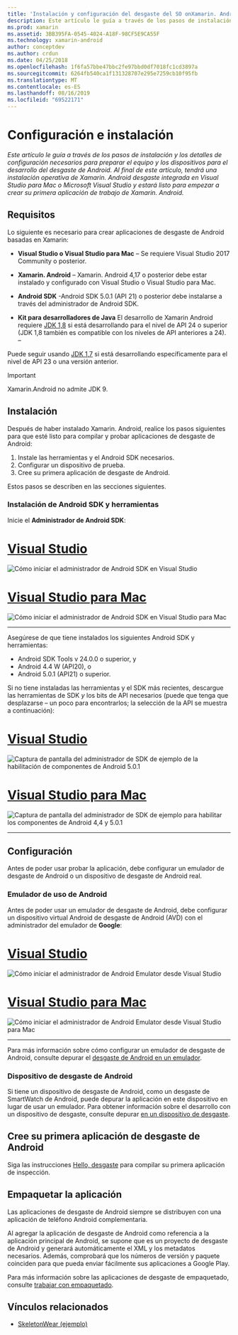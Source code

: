 ```yaml
---
title: 'Instalación y configuración del desgaste del SO onXamarin. Android '
description: Este artículo le guía a través de los pasos de instalación y los detalles de configuración necesarios para preparar el equipo y los dispositivos para el desarrollo del desgaste de Android. Al final de este artículo, tendrá una instalación operativa de Xamarin. Android desgaste integrada en Visual Studio para Mac o Microsoft Visual Studio y estará listo para empezar a crear su primera aplicación de trabajo de Xamarin. Android.
ms.prod: xamarin
ms.assetid: 3BB395FA-0545-4024-A18F-98CF5E9CA55F
ms.technology: xamarin-android
author: conceptdev
ms.author: crdun
ms.date: 04/25/2018
ms.openlocfilehash: 1f6fa57bbe47bbc2fe97bbd0df7018fc1cd3897a
ms.sourcegitcommit: 6264fb540ca1f131328707e295e7259cb10f95fb
ms.translationtype: MT
ms.contentlocale: es-ES
ms.lasthandoff: 08/16/2019
ms.locfileid: "69522171"
---
```

# <a name="setup-and-installation"></a>Configuración e instalación

_Este artículo le guía a través de los pasos de instalación y los detalles de configuración necesarios para preparar el equipo y los dispositivos para el desarrollo del desgaste de Android. Al final de este artículo, tendrá una instalación operativa de Xamarin. Android desgaste integrada en Visual Studio para Mac o Microsoft Visual Studio y estará listo para empezar a crear su primera aplicación de trabajo de Xamarin. Android._

## <a name="requirements"></a>Requisitos

Lo siguiente es necesario para crear aplicaciones de desgaste de Android basadas en Xamarin:

- **Visual Studio o Visual Studio para Mac** &ndash; Se requiere Visual Studio 2017 Community o posterior.

- **Xamarin. Android** &ndash; Xamarin. Android 4,17 o posterior debe estar instalado y configurado con Visual Studio o Visual Studio para Mac.

- **Android SDK** -Android SDK 5.0.1 (API 21) o posterior debe instalarse a través del administrador de Android SDK.

- **Kit para desarrolladores de Java** El desarrollo de Xamarin Android requiere [JDK 1,8](https://www.oracle.com/technetwork/java/javase/downloads/jdk8-downloads-2133151.html) si está desarrollando para el nivel de API 24 o superior (JDK 1,8 también es compatible con los niveles de API anteriores a 24). &ndash;

Puede seguir usando [JDK 1,7](https://www.oracle.com/technetwork/java/javase/downloads/jdk7-downloads-1880260.html) si está desarrollando específicamente para el nivel de API 23 o una versión anterior.

> [!IMPORTANT]
> Xamarin.Android no admite JDK 9.

## <a name="installation"></a>Instalación

Después de haber instalado Xamarin. Android, realice los pasos siguientes para que esté listo para compilar y probar aplicaciones de desgaste de Android: 

1. Instale las herramientas y el Android SDK necesarios.
2. Configurar un dispositivo de prueba.
3. Cree su primera aplicación de desgaste de Android.

Estos pasos se describen en las secciones siguientes.


### <a name="install-android-sdk-and-tools"></a>Instalación de Android SDK y herramientas 

Inicie el **Administrador de Android SDK**: 

# <a name="visual-studiotabwindows"></a>[Visual Studio](#tab/windows)

![Cómo iniciar el administrador de Android SDK en Visual Studio](installation-images/vs/sdk-menu.png)

# <a name="visual-studio-for-mactabmacos"></a>[Visual Studio para Mac](#tab/macos)

![Cómo iniciar el administrador de Android SDK en Visual Studio para Mac](installation-images/xs/sdk-menu.png)

-----


Asegúrese de que tiene instalados los siguientes Android SDK y herramientas:

* Android SDK Tools v 24.0.0 o superior, y
* Android 4.4 W (API20), o
* Android 5.0.1 (API21) o superior.

Si no tiene instaladas las herramientas y el SDK más recientes, descargue las herramientas de SDK *y* los bits de API necesarios (puede que tenga que desplazarse &ndash; un poco para encontrarlos; la selección de la API se muestra a continuación): 

# <a name="visual-studiotabwindows"></a>[Visual Studio](#tab/windows)

![Captura de pantalla del administrador de SDK de ejemplo de la habilitación de componentes de Android 5.0.1](installation-images/vs/sdk-select.png)

# <a name="visual-studio-for-mactabmacos"></a>[Visual Studio para Mac](#tab/macos)

![Captura de pantalla del administrador de SDK de ejemplo para habilitar los componentes de Android 4,4 y 5.0.1](installation-images/xs/sdk-select.png)

-----


## <a name="configuration"></a>Configuración

Antes de poder usar probar la aplicación, debe configurar un emulador de desgaste de Android o un dispositivo de desgaste de Android real. 


### <a name="android-wear-emulator"></a>Emulador de uso de Android

Antes de poder usar un emulador de desgaste de Android, debe configurar un dispositivo virtual Android de desgaste de Android (AVD) con el administrador del emulador de **Google**:

# <a name="visual-studiotabwindows"></a>[Visual Studio](#tab/windows)

![Cómo iniciar el administrador de Android Emulator desde Visual Studio](installation-images/vs/emulator-menu.png)

# <a name="visual-studio-for-mactabmacos"></a>[Visual Studio para Mac](#tab/macos)

![Cómo iniciar el administrador de Android Emulator desde Visual Studio para Mac](installation-images/xs/emulator-menu.png)

-----

Para más información sobre cómo configurar un emulador de desgaste de Android, consulte depurar el [desgaste de Android en un emulador](~/android/wear/deploy-test/debug-on-emulator.md).


### <a name="android-wear-device"></a>Dispositivo de desgaste de Android

Si tiene un dispositivo de desgaste de Android, como un desgaste de SmartWatch de Android, puede depurar la aplicación en este dispositivo en lugar de usar un emulador. Para obtener información sobre el desarrollo con un dispositivo de desgaste, consulte depurar [en un dispositivo de desgaste](~/android/wear/deploy-test/debug-on-device.md).


## <a name="create-your-first-android-wear-app"></a>Cree su primera aplicación de desgaste de Android

Siga las instrucciones [Hello, desgaste](~/android/wear/get-started/hello-wear.md) para compilar su primera aplicación de inspección.


## <a name="packaging-your-app"></a>Empaquetar la aplicación

Las aplicaciones de desgaste de Android siempre se distribuyen con una aplicación de teléfono Android complementaria. 

Al agregar la aplicación de desgaste de Android como referencia a la aplicación principal de Android, se supone que es un proyecto de desgaste de Android y generará automáticamente el XML y los metadatos necesarios. Además, comprobará que los números de versión y paquete coinciden para que pueda enviar fácilmente sus aplicaciones a Google Play. 

Para más información sobre las aplicaciones de desgaste de empaquetado, consulte [trabajar con empaquetado](~/android/wear/deploy-test/packaging.md).


## <a name="related-links"></a>Vínculos relacionados

- [SkeletonWear (ejemplo)](https://docs.microsoft.com/samples/xamarin/monodroid-samples/wear-skeletonwear)

